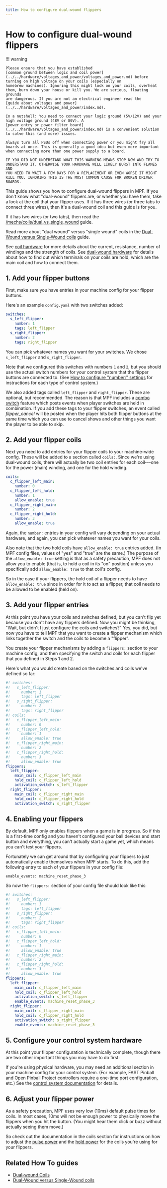 ```yaml
---
title: How to configure dual-wound flippers
---
```


# How to configure dual-wound flippers


!!! warning

    Please ensure that you have established
    [common ground between logic and coil power](../../hardware/voltages_and_power/voltages_and_power.md) before turning on high voltage on your coils (especially on
    homebrew machines). Ignoring this might lock on your coils, overheat
    them, burn down your house or kill you. We are serious, floating grounds
    are dangerous. If you are not an electrical engineer read the
    [guide about voltages and power](../../hardware/voltages_and_power/index.md).

    In a nutshell: You need to connect your logic ground (5V/12V) and your
    high voltage ground (48V or 80V). A
    [power entry or power filter board](../../hardware/voltages_and_power/index.md) is a convenient solution to solve this (and more) issues.

    Always turn all PSUs off when connecting power or you might fry all
    boards at once. This is generally a good idea but even more important
    when connecting more than one power supply to a board.

    IF YOU DID NOT UNDERSTAND WHAT THIS WARNING MEANS STOP NOW AND TRY TO
    UNDERSTAND IT. OTHERWISE YOUR HARDWARE WILL LIKELY BURST INTO FLAMES AND
    YOU NEED TO WAIT A FEW DAYS FOR A REPLACEMENT OR EVEN WORSE IT MIGHT
    KILL YOU. IGNORING THIS IS THE MOST COMMON CAUSE FOR BROKEN DRIVER
    BOARDS.

This guide shows you how to configure dual-wound flippers in MPF. If you
don't know what "dual-wound" flippers are, or whether you have them,
take a look at the coil that your flipper uses. If it has three wires
(or three tabs to connect three wires), then it's a dual-wound coil and
this guide is for you.

If it has two wires (or two tabs), then read the
[/mechs/coils/dual_vs_single_wound](single_wound.md) guide.

Read more about "dual wound" versus "single wound" coils in the
[Dual-Wound versus Single-Wound coils](../coils/dual_vs_single_wound.md) guide.

See [coil hardware](../coils/index.md)
for more details about the current, resistance, number of windings and
the strength of coils. See
[dual-wound hardware](../coils/dual_wound_coils.md) for details about how to find out which terminals on your
coils are hold, which are the main coil and how to connect them.

## 1. Add your flipper buttons

First, make sure you have entries in your machine config for your
flipper buttons.

Here's an example `config.yaml` with two switches added:

``` yaml
switches:
  s_left_flipper:
    number: 1
    tags: left_flipper
  s_right_flipper:
    number: 2
    tags: right_flipper
```

You can pick whatever names you want for your switches. We chose
`s_left_flipper` and `s_right_flipper`.

Note that we configured this switches with numbers `1` and `2`, but you
should use the actual switch numbers for your control system that the
flipper buttons are connected to. (See
[How to configure "number:" settings](../../hardware/numbers.md) for instructions for
each type of control system.)

We also added tags called `left_flipper` and `right_flipper`. These are
optional, but recommended. The reason is that MPF includes a
[combo switch](../../game_logic/combo_switches.md) feature which posts events when player switches are held in
combination. If you add these tags to your flipper switches, an event
called *flipper_cancel* will be posted when the player hits both flipper
buttons at the same time which you can use to cancel shows and other
things you want the player to be able to skip.

## 2. Add your flipper coils

Next you need to add entries for your flipper coils to your machine-wide
config. These will be added to a section called `coils:`. Since we're
using dual-wound coils, there will actually be two coil entries for each
coil---one for the power (main) winding, and one for the hold winding.

``` yaml
coils:
  c_flipper_left_main:
    number: 0
  c_flipper_left_hold:
    number: 1
    allow_enable: true
  c_flipper_right_main:
    number: 2
  c_flipper_right_hold:
    number: 3
    allow_enable: true
```

Again, the `number:` entries in your config will vary depending on your
actual hardware, and again, you can pick whatever names you want for
your coils.

Also note that the two hold coils have `allow_enable: true` entries
added. (In MPF config files, values of "yes" and "true" are the
same.) The purpose of the `allow_enable: true` setting is that as a
safety precaution, MPF does not allow you to enable (that is, to hold a
coil in its "on" position) unless you specifically add
`allow_enable: true` to that coil's config.

So in the case if your flippers, the hold coil of a flipper needs to
have `allow_enable: true` since in order for it to act as a flipper,
that coil needs to be allowed to be enabled (held on).

## 3. Add your flipper entries

At this point you have your coils and switches defined, but you can't
flip yet because you don't have any flippers defined. Now you might be
thinking, "Wait, but didn't I just configure the coils and switches?"
Yes, you did, but now you have to tell MPF that you want to create a
flipper mechanism which links together the switch and the coils to
become a "flipper".

You create your flipper mechanisms by adding a `flippers:` section to
your machine config, and then specifying the switch and coils for each
flipper that you defined in Steps 1 and 2.

Here's what you would create based on the switches and coils we've
defined so far:

``` yaml
#! switches:
#!   s_left_flipper:
#!     number: 1
#!     tags: left_flipper
#!   s_right_flipper:
#!     number: 2
#!     tags: right_flipper
#! coils:
#!   c_flipper_left_main:
#!     number: 0
#!   c_flipper_left_hold:
#!     number: 1
#!     allow_enable: true
#!   c_flipper_right_main:
#!     number: 2
#!   c_flipper_right_hold:
#!     number: 3
#!     allow_enable: true
flippers:
  left_flipper:
    main_coil: c_flipper_left_main
    hold_coil: c_flipper_left_hold
    activation_switch: s_left_flipper
  right_flipper:
    main_coil: c_flipper_right_main
    hold_coil: c_flipper_right_hold
    activation_switch: s_right_flipper
```

## 4. Enabling your flippers

By default, MPF only enables flippers when a game is in progress. So if
this is a first-time config and you haven't configured your ball
devices and start button and everything, you can't actually start a
game yet, which means you can't test your flippers.

Fortunately we can get around that by configuring your flippers to just
automatically enable themselves when MPF starts. To do this, add the
following entry to each of your flippers in your config file:

    enable_events: machine_reset_phase_3

So now the `flippers:` section of your config file should look like
this:

``` yaml
#! switches:
#!   s_left_flipper:
#!     number: 1
#!     tags: left_flipper
#!   s_right_flipper:
#!     number: 2
#!     tags: right_flipper
#! coils:
#!   c_flipper_left_main:
#!     number: 0
#!   c_flipper_left_hold:
#!     number: 1
#!     allow_enable: true
#!   c_flipper_right_main:
#!     number: 2
#!   c_flipper_right_hold:
#!     number: 3
#!     allow_enable: true
flippers:
  left_flipper:
    main_coil: c_flipper_left_main
    hold_coil: c_flipper_left_hold
    activation_switch: s_left_flipper
    enable_events: machine_reset_phase_3
  right_flipper:
    main_coil: c_flipper_right_main
    hold_coil: c_flipper_right_hold
    activation_switch: s_right_flipper
    enable_events: machine_reset_phase_3
```

## 5. Configure your control system hardware

At this point your flipper configuration is technically complete, though
there are two other important things you may have to do first:

If you're using physical hardware, you may need an additional section
in your machine config for your control system. (For example, FAST
Pinball and Open Pinball Project controllers require a one-time port
configuration, etc.) See the
[control system documentation](../../hardware/index.md) for details.

## 6. Adjust your flipper power

As a safety precaution, MPF uses very low (10ms) default pulse times for
coils. In most cases, 10ms will not be enough power to physically move
the flippers when you hit the button. (You might hear them click or buzz
without actually seeing them move.)

So check out the documentation in the coils section for instructions on
how to adjust the
[pulse power](../coils/pulse_power.md)
and the [hold power](../coils/hold_power.md) for the coils you're using for your flippers.

## Related How To guides

* [Dual-wound Coils](../coils/dual_wound_coils.md)
* [Dual-Wound versus Single-Wound coils](../coils/dual_vs_single_wound.md)
